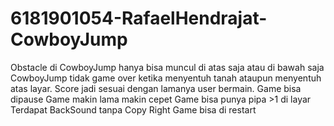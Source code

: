 # 6181901054-RafaelHendrajat-CowboyJump

Obstacle di CowboyJump hanya bisa muncul di atas saja atau di bawah saja
CowboyJump tidak game over ketika menyentuh tanah ataupun menyentuh atas layar.
Score jadi sesuai dengan lamanya user bermain.
Game bisa dipause
Game makin lama makin cepet
Game bisa punya pipa >1 di layar
Terdapat BackSound tanpa Copy Right 
Game bisa di restart
